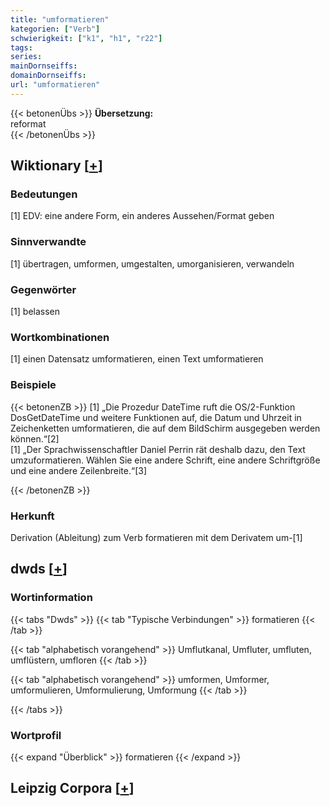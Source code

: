 ```yaml
---
title: "umformatieren"
kategorien: ["Verb"]
schwierigkeit: ["k1", "h1", "r22"]
tags:
series:
mainDornseiffs:
domainDornseiffs:
url: "umformatieren"
---
```


{{< betonenÜbs >}}
**Übersetzung:**  
reformat  
{{< /betonenÜbs >}}

## Wiktionary [[+](https://de.wiktionary.org/wiki/umformatieren)]

### Bedeutungen
[1] EDV: eine andere Form, ein anderes Aussehen/Format geben  

### Sinnverwandte
[1] übertragen, umformen, umgestalten, umorganisieren, verwandeln  

### Gegenwörter
[1] belassen  

### Wortkombinationen
[1] einen Datensatz umformatieren, einen Text umformatieren  

### Beispiele
{{< betonenZB >}}
[1] „Die Prozedur DateTime ruft die OS/2-Funktion DosGetDateTime und weitere Funktionen auf, die Datum und Uhrzeit in Zeichenketten umformatieren, die auf dem BildSchirm ausgegeben werden können.“[2]  
[1] „Der Sprachwissenschaftler Daniel Perrin rät deshalb dazu, den Text umzuformatieren. Wählen Sie eine andere Schrift, eine andere Schriftgröße und eine andere Zeilenbreite.“[3]  

{{< /betonenZB >}}
### Herkunft
Derivation (Ableitung) zum Verb formatieren mit dem Derivatem um-[1]  



## dwds [[+](https://www.dwds.de/wb/umformatieren)]

### Wortinformation
{{< tabs "Dwds" >}}
{{< tab "Typische Verbindungen" >}}
formatieren
{{< /tab >}}

{{< tab "alphabetisch vorangehend" >}}
Umflutkanal, Umfluter, umfluten, umflüstern, umfloren
{{< /tab >}}

{{< tab "alphabetisch vorangehend" >}}
umformen, Umformer, umformulieren, Umformulierung, Umformung
{{< /tab >}}

{{< /tabs >}}

### Wortprofil
{{< expand "Überblick" >}} formatieren {{< /expand >}}

## Leipzig Corpora [[+](https://corpora.uni-leipzig.de/en/res?word=umformatieren&corpusId=deu_newscrawl-public_2018)]

